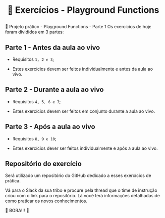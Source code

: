 # <p align="center">🚀 Exercícios - Playground Functions</p>

🚀 Projeto prático - Playground Functions - Parte 1
Os exercícios de hoje foram divididos em 3 partes:

## Parte 1 - Antes da aula ao vivo

- Requisitos `1, 2 e 3`;

- Estes exercícios devem ser feitos individualmente e antes da aula ao vivo.

## Parte 2 - Durante a aula ao vivo

- Requisitos `4, 5, 6 e 7`;

- Estes exercícios devem ser feitos em conjunto durante a aula ao vivo.

## Parte 3 - Após a aula ao vivo

- Requisitos `8, 9 e 10`;

- Estes exercícios dever ser feitos individualmente e após a aula ao vivo.

## Repositório do exercício

Será utilizado um repositório do GitHub dedicado a esses exercícios de prática.

Vá para o Slack da sua tribo e procure pela thread que o time de instrução criou com o link para o repositório. Lá você terá informações detalhadas de como praticar os novos conhecimentos.

🤜 BORA!!! 🤛


